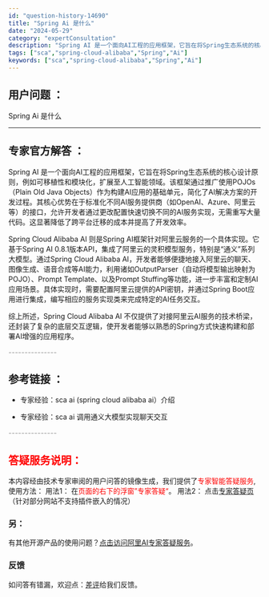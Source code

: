 ```yaml
---
id: "question-history-14690"
title: "Spring Ai 是什么"
date: "2024-05-29"
category: "expertConsultation"
description: "Spring AI 是一个面向AI工程的应用框架，它旨在将Spring生态系统的核心设计原则，例如可移植性和模块化，扩展至人工智能领域。该框架通过推广使用POJOs（Plain Old Java Objects）作为构建AI应用的基础单元，简化了AI解决方案的开发过程。其核心优势在于标准化不同AI服"
tags: ["sca","spring-cloud-alibaba","Spring","Ai"]
keywords: ["sca","spring-cloud-alibaba","Spring","Ai"]
---
```


## 用户问题 ： 
 Spring Ai 是什么  

---------------
## 专家官方解答 ：

Spring AI 是一个面向AI工程的应用框架，它旨在将Spring生态系统的核心设计原则，例如可移植性和模块化，扩展至人工智能领域。该框架通过推广使用POJOs（Plain Old Java Objects）作为构建AI应用的基础单元，简化了AI解决方案的开发过程。其核心优势在于标准化不同AI服务提供商（如OpenAI、Azure、阿里云等）的接口，允许开发者通过更改配置快速切换不同的AI服务实现，无需重写大量代码。这显著降低了跨平台迁移的成本并提高了开发效率。

Spring Cloud Alibaba AI 则是Spring AI框架针对阿里云服务的一个具体实现。它基于Spring AI 0.8.1版本API，集成了阿里云的灵积模型服务，特别是“通义”系列大模型。通过Spring Cloud Alibaba AI，开发者能够便捷地接入阿里云的聊天、图像生成、语音合成等AI能力，利用诸如OutputParser（自动将模型输出映射为POJO）、Prompt Template、以及Prompt Stuffing等功能，进一步丰富和定制AI应用场景。具体实现时，需要配置阿里云提供的API密钥，并通过Spring Boot应用进行集成，编写相应的服务实现类来完成特定的AI任务交互。

综上所述，Spring Cloud Alibaba AI 不仅提供了对接阿里云AI服务的技术桥梁，还封装了复杂的底层交互逻辑，使开发者能够以熟悉的Spring方式快速构建和部署AI增强的应用程序。


<font color="#949494">---------------</font> 


## 参考链接 ：

* 专家经验：sca ai (spring cloud alibaba ai）介绍 
 
 * 专家经验：sca ai 调用通义大模型实现聊天交互 


 <font color="#949494">---------------</font> 
 


## <font color="#FF0000">答疑服务说明：</font> 

本内容经由技术专家审阅的用户问答的镜像生成，我们提供了<font color="#FF0000">专家智能答疑服务</font>,使用方法：
用法1： 在<font color="#FF0000">页面的右下的浮窗”专家答疑“</font>。
用法2： 点击[专家答疑页](https://answer.opensource.alibaba.com/docs/intro)（针对部分网站不支持插件嵌入的情况）
### 另：


有其他开源产品的使用问题？[点击访问阿里AI专家答疑服务](https://answer.opensource.alibaba.com/docs/intro)。
### 反馈
如问答有错漏，欢迎点：[差评](https://ai.nacos.io/user/feedbackByEnhancerGradePOJOID?enhancerGradePOJOId=14740)给我们反馈。
